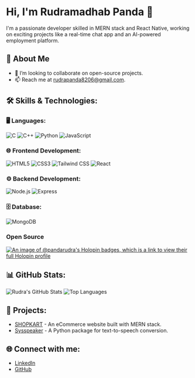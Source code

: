 # Hi, I'm Rudramadhab Panda 👋
I'm a passionate developer skilled in MERN stack and React Native, working on exciting projects like a real-time chat app and an AI-powered employment platform.

## 🚀 About Me
- 👯 I’m looking to collaborate on open-source projects.
- 📫 Reach me at [rudrapanda8206@gmail.com](mailto:rudrapanda8206@gmail.com).

## 🛠️ Skills & Technologies:
### 🖥️ Languages:
![C](https://img.shields.io/badge/-C-000?&logo=C)
![C++](https://img.shields.io/badge/-C++-00599C?logo=c%2B%2B)
![Python](https://img.shields.io/badge/-Python-000?&logo=python)
![JavaScript](https://img.shields.io/badge/-JavaScript-000?logo=javascript)

### 🌐 Frontend Development:
![HTML5](https://img.shields.io/badge/-HTML5-E34F26?logo=html5)
![CSS3](https://img.shields.io/badge/-CSS3-1572B6?logo=css3)
![Tailwind CSS](https://img.shields.io/badge/-TailwindCSS-38B2AC?logo=tailwind-css)
![React](https://img.shields.io/badge/-React-20232A?logo=react)

### ⚙️ Backend Development:
![Node.js](https://img.shields.io/badge/-Node.js-339933?logo=node.js)
![Express](https://img.shields.io/badge/-Express.js-000?logo=express)

### 🗄️ Database:
![MongoDB](https://img.shields.io/badge/-MongoDB-47A248?logo=mongodb)
### Open Source
[![An image of @pandarudra's Holopin badges, which is a link to view their full Holopin profile](https://holopin.me/pandarudra)](https://holopin.io/@pandarudra)

## 📊 GitHub Stats:
![Rudra's GitHub Stats](https://github-readme-stats.vercel.app/api?username=pandarudra&show_icons=true&theme=radical)
![Top Languages](https://github-readme-stats.vercel.app/api/top-langs/?username=pandarudra&layout=compact&theme=radical)

## 💼 Projects:
- [SHOPKART](https://github.com/pandarudra/shopkart) - An eCommerce website built with MERN stack.
- [Sysspeaker](https://github.com/pandarudra/sysspeaker) - A Python package for text-to-speech conversion.

## 🌐 Connect with me:
- [LinkedIn](https://www.linkedin.com/in/rudra-panda-a45487229/)
- [GitHub](https://github.com/pandarudra)


